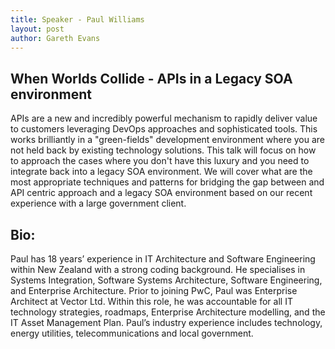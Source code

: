 ```yaml
---
title: Speaker - Paul Williams
layout: post
author: Gareth Evans
---
```


## When Worlds Collide - APIs in a Legacy SOA environment
  
APIs are a new and incredibly powerful mechanism to rapidly deliver value to customers leveraging DevOps approaches and sophisticated tools. This works brilliantly in a "green-fields" development environment where you are not held back by existing technology solutions. This talk will focus on how to approach the cases where you don't have this luxury and you need to integrate back into a legacy SOA environment. We will cover what are the most appropriate techniques and patterns for bridging the gap between and API centric approach and a legacy SOA environment based on our recent experience with a large government client.

## Bio:
 
Paul has 18 years’ experience in IT Architecture and Software Engineering within New Zealand with a strong coding background. He specialises in Systems Integration, Software Systems Architecture, Software Engineering, and Enterprise Architecture. Prior to joining PwC, Paul was Enterprise Architect at Vector Ltd.  Within this role, he was accountable for all IT technology strategies, roadmaps, Enterprise Architecture modelling, and the IT Asset Management Plan. Paul’s industry experience includes technology, energy utilities, telecommunications and local government. 
